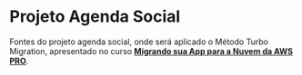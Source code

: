# Projeto Agenda Social

Fontes do projeto agenda social, onde será aplicado o Método Turbo Migration, 
apresentado no curso [**Migrando sua App para a Nuvem da AWS PRO**](https://pages.oregonead.com.br/assine-a-formacao-aws?ap=1dff&utm_source=github).